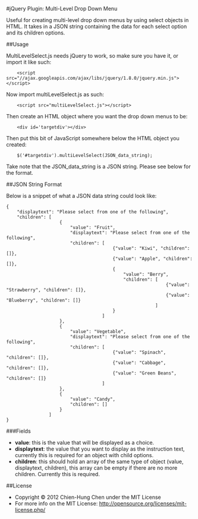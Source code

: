 #jQuery Plugin: Multi-Level Drop Down Menu

Useful for creating multi-level drop down menus by using select objects in HTML. It takes in a JSON string containing the data for each select option and its children options.


##Usage

MultiLevelSelect.js needs jQuery to work, so make sure you have it, or import it like such:

~~~
	<script src="//ajax.googleapis.com/ajax/libs/jquery/1.8.0/jquery.min.js"></script>
~~~

Now import multiLevelSelect.js as such:

~~~
	<script src="multiLevelSelect.js"></script>
~~~

Then create an HTML object where you want the drop down menus to be:

~~~
	<div id='targetdiv'></div>
~~~

Then put this bit of JavaScript somewhere below the HTML object you created:

~~~
	$('#targetdiv').multiLevelSelect(JSON_data_string);
~~~

Take note that the JSON_data_string is a JSON string. Please see below for the format.

##JSON String Format

Below is a snippet of what a JSON data string could look like:

~~~
{
	"displaytext": "Please select from one of the following",
	"children": [
       				{
						"value": "Fruit",
						"displaytext": "Please select from one of the following",
				 		"children": [
										{"value": "Kiwi", "children": []},
										{"value": "Apple", "children": []},
										{
											"value": "Berry",
											"children": [
															{"value": "Strawberry", "children": []},
															{"value": "Blueberry", "children": []}
														]
										}
						     		]
					},
					{
						"value": "Vegetable",
						"displaytext": "Please select from one of the following",
						"children": [
										{"value": "Spinach", "children": []},
										{"value": "Cabbage", "children": []},
										{"value": "Green Beans", "children": []}
									]
					},
					{
						"value": "Candy",
						"children": []
					}
    	  	  	]
}
~~~

###Fields
- **value**: this is the value that will be displayed as a choice.
- **displaytext**: the value that you want to display as the instruction text, currently this is required for an object with child options.
- **children**: this should hold an array of the same type of object (value, displaytext, children), this array can be empty if there are no more children. Currently this is required.

##License
- Copyright © 2012 Chien-Hung Chen under the MIT License
- For more info on the MIT License: http://opensource.org/licenses/mit-license.php/